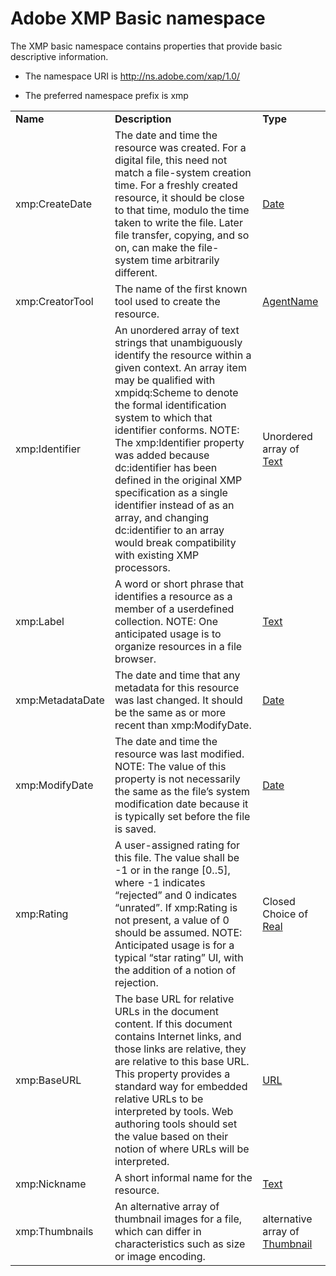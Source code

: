 # Adobe XMP Basic namespace

The XMP basic namespace contains properties that provide basic descriptive information.

- The namespace URI is http://ns.adobe.com/xap/1.0/

- The preferred namespace prefix is xmp

|    |           |    |
|----|-----------|----|
|**Name**|**Description**|**Type**|
|xmp:CreateDate|The date and time the resource was created. For a digital file, this need not match a file-system creation time. For a freshly created resource, it should be close to that time, modulo the time taken to write the file. Later file transfer, copying, and so on, can make the file-system time arbitrarily different.  |[Date](./XMPDataTypes/CoreProperties.md#date)|
|xmp:CreatorTool|The name of the first known tool used to create the resource.  |[AgentName](./XMPDataTypes/CoreProperties.md#agent-name)|
|xmp:Identifier|An unordered array of text strings that unambiguously identify the resource within a given context. An array item may be qualified with xmpidq:Scheme to denote the formal identification system to which that identifier conforms. NOTE: The xmp:Identifier property was added because dc:identifier has been defined in the original XMP specification as a single identifier instead of as an array, and changing dc:identifier to an array would break compatibility with existing XMP processors.  |Unordered array of [Text](./XMPDataTypes/CoreProperties.md#text)|
|xmp:Label|A word or short phrase that identifies a resource as a member of a userdefined collection. NOTE: One anticipated usage is to organize resources in a file browser.  |[Text](./XMPDataTypes/CoreProperties.md#text)|
|xmp:MetadataDate|The date and time that any metadata for this resource was last changed. It should be the same as or more recent than xmp:ModifyDate.  |[Date](./XMPDataTypes/CoreProperties.md#date)|
|xmp:ModifyDate|The date and time the resource was last modified. NOTE: The value of this property is not necessarily the same as the file’s system modification date because it is typically set before the file is saved.  |[Date](./XMPDataTypes/CoreProperties.md#date)|
|xmp:Rating|A user-assigned rating for this file. The value shall be -1 or in the range [0..5], where -1 indicates “rejected” and 0 indicates “unrated”. If xmp:Rating is not present, a value of 0 should be assumed. NOTE: Anticipated usage is for a typical “star rating” UI, with the addition of a notion of rejection.  |Closed Choice of [Real](./XMPDataTypes/CoreProperties.md#real)|
|xmp:BaseURL|The base URL for relative URLs in the document content. If this document contains Internet links, and those links are relative, they are relative to this base URL. This property provides a standard way for embedded relative URLs to be interpreted by tools. Web authoring tools should set the value based on their notion of where URLs will be interpreted.  |[URL](./XMPDataTypes/CoreProperties.md#url)|
|xmp:Nickname|A short informal name for the resource.  |[Text](./XMPDataTypes/CoreProperties.md#text)|
|xmp:Thumbnails|An alternative array of thumbnail images for a file, which can differ in characteristics such as size or image encoding.  |alternative array of [Thumbnail](./XMPDataTypes/Thumbnails.md)|
